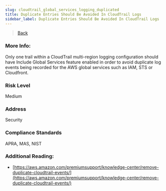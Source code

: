 ```yaml
---
slug: cloudtrail_global_services_logging_duplicated
title: Duplicate Entries Should Be Avoided In CloudTrail Logs
sidebar_label: Duplicate Entries Should Be Avoided In CloudTrail Logs
---
```

> [Back](../../cloudtrailmonitoring)

### More Info:
Only one trail within a CloudTrail multi-region logging configuration should have Include Global Services feature enabled in order to avoid duplicate log events being recorded for the AWS global services such as IAM, STS or Cloudfront.

### Risk Level
Medium

### Address
Security

### Compliance Standards
APRA, MAS, NIST

### Additional Reading:
- [https://aws.amazon.com/premiumsupport/knowledge-center/remove-duplicate-cloudtrail-events/](https://aws.amazon.com/premiumsupport/knowledge-center/remove-duplicate-cloudtrail-events/) 
